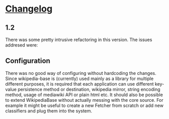 # [Changelog](https://github.com/fakedrake/wikipediabase/releases)

## 1.2

There was some pretty intrusive refactoring in this version. The
issues addresed were:

## Configuration

There was no good way of configuring without hardcoding the
changes. Since wikipedia-base is (currently) used mainly as a library
for multiple different purposes, it is required that each application
can use different key-value persistence method or destination,
wikipedia mirror, string encoding method, usage of mediawiki API or
plain html etc. It should also be possible to extend WikipediaBase
without actually messing with the core source. For example it might be
useful to create a new Fetcher from scratch or add new classifiers and
plug them into the system.
